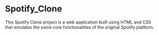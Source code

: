 # Spotify_Clone
This Spotify Clone project is a web application built using HTML and CSS that emulates the some core functionalities of the original Spotify platform.
